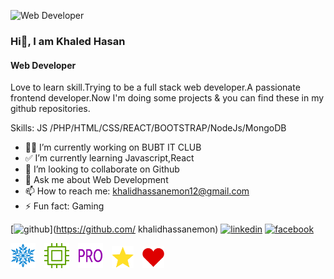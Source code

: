 ![Web Developer](https://media-exp1.licdn.com/dms/image/C4E03AQG-IPJzkio5Ig/profile-displayphoto-shrink_200_200/0/1621149128710?e=1655942400&v=beta&t=e90YQjfXyucOljfh3Z4SKkxBizsyY--jv3mHX35eP0w)


### Hi👋, I am Khaled Hasan
#### Web Developer

Love to learn skill.Trying to be a full stack web developer.A passionate frontend developer.Now I'm doing some projects & you can find these in my github repositories.

Skills: JS /PHP/HTML/CSS/REACT/BOOTSTRAP/NodeJs/MongoDB

- 🧑‍💻 I’m currently working on BUBT IT CLUB 
- ✅ I’m currently learning Javascript,React 
- 👯 I’m looking to collaborate on Github 
- 💬 Ask me about Web Development 
- 📫 How to reach me: khalidhassanemon12@gmail.com 
- ⚡ Fun fact: Gaming 


[<img src='https://cdn.jsdelivr.net/npm/simple-icons@3.0.1/icons/github.svg' alt='github' height='40'>](https://github.com/ khalidhassanemon)  [<img src='https://cdn.jsdelivr.net/npm/simple-icons@3.0.1/icons/linkedin.svg' alt='linkedin' height='40'>](https://www.linkedin.com/in/https://www.linkedin.com/in/khaled-hasan-ab230b212//)  [<img src='https://cdn.jsdelivr.net/npm/simple-icons@3.0.1/icons/facebook.svg' alt='facebook' height='40'>](https://www.facebook.com/https://www.facebook.com/kh.emon.33)  

<a href='https://archiveprogram.github.com/'><img src='https://raw.githubusercontent.com/acervenky/animated-github-badges/master/assets/acbadge.gif' width='40' height='40'></a> <a href='https://docs.github.com/en/developers'><img src='https://raw.githubusercontent.com/acervenky/animated-github-badges/master/assets/devbadge.gif' width='40' height='40'></a> <a href='https://github.com/pricing'><img src='https://raw.githubusercontent.com/acervenky/animated-github-badges/master/assets/pro.gif' width='40' height='40'></a> <a href='https://stars.github.com/'><img src='https://raw.githubusercontent.com/acervenky/animated-github-badges/master/assets/starbadge.gif' width='35' height='35'></a> <a href='https://docs.github.com/en/github/supporting-the-open-source-community-with-github-sponsors'><img src='https://raw.githubusercontent.com/acervenky/animated-github-badges/master/assets/sponsorbadge.gif' width='35' height='35'></a> 
